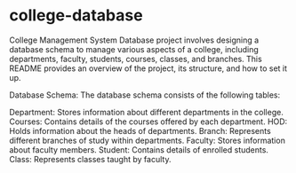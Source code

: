 # college-database
<p>
 College Management System Database project involves designing a database schema to manage various aspects of a college, including departments, faculty, students, courses, classes, and branches. This README provides an overview of the project, its structure, and how to set it up.

Database Schema:
The database schema consists of the following tables:

Department: Stores information about different departments in the college.
Courses: Contains details of the courses offered by each department.
HOD: Holds information about the heads of departments.
Branch: Represents different branches of study within departments.
Faculty: Stores information about faculty members.
Student: Contains details of enrolled students.
Class: Represents classes taught by faculty.
</p>
